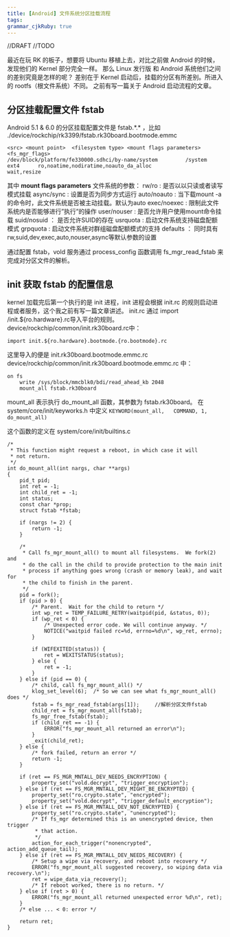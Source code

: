```yaml
---
title: [Android] 文件系统分区挂载流程
tags: 
grammar_cjkRuby: true
---
```


//DRAFT
//TODO

最近在玩 RK 的板子，想要将 Ubuntu 移植上去，对比之前做 Android 的时候，发现他们的 Kernel 部分完全一样。
那么 Linux 发行版 和 Android 系统他们之间的差别究竟是怎样的呢？
差别在于 Kernel 启动后，挂载的分区有所差别。所进入的 rootfs（根文件系统）不同。
之前有写一篇关于 Android 启动流程的文章。

## 分区挂载配置文件 fstab
Android 5.1 & 6.0 的分区挂载配置文件是 fstab.\*.\*  ，比如 ./device/rockchip/rk3399/fstab.rk30board.bootmode.emmc 
```fstab
<src> <mount point>  <filesystem type> <mount flags parameters>     <fs_mgr_flags> 
/dev/block/platform/fe330000.sdhci/by-name/system         /system             ext4      ro,noatime,nodiratime,noauto_da_alloc                                  wait,resize
```
其中 **mount flags parameters** 文件系统的参数： 
rw/ro : 是否以以只读或者读写模式挂载 
async/sync : 设置是否为同步方式运行 
auto/noauto : 当下载mount -a 的命令时，此文件系统是否被主动挂载。默认为auto 
exec/noexec : 限制此文件系统内是否能够进行”执行”的操作 
user/nouser : 是否允许用户使用mount命令挂载 
suid/nosuid ： 是否允许SUID的存在 
usrquota : 启动文件系统支持磁盘配额模式 
grpquota : 启动文件系统对群组磁盘配额模式的支持 
defaults ： 同时具有rw,suid,dev,exec,auto,nouser,async等默认参数的设置

通过配置 fstab，vold 服务通过 process_config 函数调用 fs_mgr_read_fstab 来完成对分区文件的解析。

## init 获取 fstab 的配置信息
kernel 加载完后第一个执行的是 init 进程，init 进程会根据 init.rc 的规则启动进程或者服务，这个我之前有写一篇文章讲述。
init.rc 通过 import /init.${ro.hardware}.rc导入平台的规则。device/rockchip/common/init.rk30board.rc中：
```
import init.${ro.hardware}.bootmode.{ro.bootmode}.rc    
```
这里导入的便是  init.rk30board.bootmode.emmc.rc
device/rockchip/common/init.rk30board.bootmode.emmc.rc 中：
```
on fs
    write /sys/block/mmcblk0/bdi/read_ahead_kb 2048
    mount_all fstab.rk30board
```
mount_all 表示执行 do_mount_all 函数，其参数为 fstab.rk30board。
在 system/core/init/keyworks.h 中定义 `KEYWORD(mount_all,   COMMAND, 1, do_mount_all)`

这个函数的定义在 system/core/init/builtins.c 
```
/*
 * This function might request a reboot, in which case it will
 * not return.
 */
int do_mount_all(int nargs, char **args)
{
    pid_t pid;
    int ret = -1;
    int child_ret = -1;
    int status;
    const char *prop;
    struct fstab *fstab;

    if (nargs != 2) {
        return -1;
    }

    /*
     * Call fs_mgr_mount_all() to mount all filesystems.  We fork(2) and
     * do the call in the child to provide protection to the main init
     * process if anything goes wrong (crash or memory leak), and wait for
     * the child to finish in the parent.
     */
    pid = fork();
    if (pid > 0) {
        /* Parent.  Wait for the child to return */
        int wp_ret = TEMP_FAILURE_RETRY(waitpid(pid, &status, 0));
        if (wp_ret < 0) {
            /* Unexpected error code. We will continue anyway. */
            NOTICE("waitpid failed rc=%d, errno=%d\n", wp_ret, errno);
        }

        if (WIFEXITED(status)) {
            ret = WEXITSTATUS(status);
        } else {
            ret = -1;
        }
    } else if (pid == 0) {
        /* child, call fs_mgr_mount_all() */
        klog_set_level(6);  /* So we can see what fs_mgr_mount_all() does */
        fstab = fs_mgr_read_fstab(args[1]);     //解析分区文件fstab
        child_ret = fs_mgr_mount_all(fstab);
        fs_mgr_free_fstab(fstab);
        if (child_ret == -1) {
            ERROR("fs_mgr_mount_all returned an error\n");
        }
        _exit(child_ret);
    } else {
        /* fork failed, return an error */
        return -1;
    }

    if (ret == FS_MGR_MNTALL_DEV_NEEDS_ENCRYPTION) {
        property_set("vold.decrypt", "trigger_encryption");
    } else if (ret == FS_MGR_MNTALL_DEV_MIGHT_BE_ENCRYPTED) {
        property_set("ro.crypto.state", "encrypted");
        property_set("vold.decrypt", "trigger_default_encryption");
    } else if (ret == FS_MGR_MNTALL_DEV_NOT_ENCRYPTED) {
        property_set("ro.crypto.state", "unencrypted");
        /* If fs_mgr determined this is an unencrypted device, then trigger
         * that action.
         */
        action_for_each_trigger("nonencrypted", action_add_queue_tail);
    } else if (ret == FS_MGR_MNTALL_DEV_NEEDS_RECOVERY) {
        /* Setup a wipe via recovery, and reboot into recovery */
        ERROR("fs_mgr_mount_all suggested recovery, so wiping data via recovery.\n");
        ret = wipe_data_via_recovery();
        /* If reboot worked, there is no return. */
    } else if (ret > 0) {
        ERROR("fs_mgr_mount_all returned unexpected error %d\n", ret);
    }
    /* else ... < 0: error */

    return ret;
}
```
